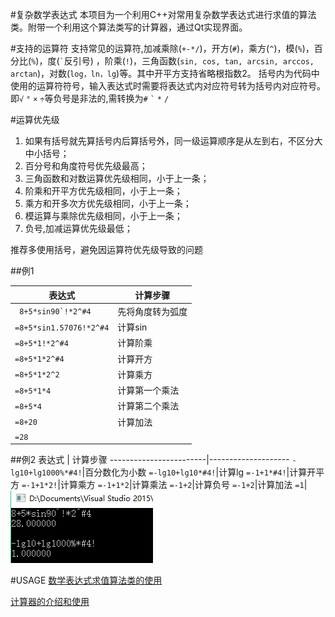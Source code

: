 #复杂数学表达式
本项目为一个利用C++对常用复杂数学表达式进行求值的算法类。附带一个利用这个算法类写的计算器，通过Qt实现界面。

#支持的运算符
支持常见的运算符,加减乘除(`+-*/`)，开方(`#`)，乘方(`^`)，模(`%`)，百分比(`%`)，度(`` ` ``反引号) ，阶乘(`!`)，三角函数(`sin, cos, tan, arcsin, arccos, arctan`)，对数(`log，ln，lg`)等。其中开平方支持省略根指数2。
括号内为代码中使用的运算符符号，输入表达式时需要将表达式内对应符号转为括号内对应符号。即`√` `°` `×` `÷`等负号是非法的,需转换为`#` `` ` `` `*` `/`

#运算优先级
1. 如果有括号就先算括号内后算括号外，同一级运算顺序是从左到右，不区分大中小括号；
2. 百分号和角度符号优先级最高；
3. 三角函数和对数运算优先级相同，小于上一条；
4. 阶乘和开平方优先级相同，小于上一条；
5. 乘方和开多次方优先级相同，小于上一条；
6. 模运算与乘除优先级相同，小于上一条；
7. 负号,加减运算优先级最低；

推荐多使用括号，避免因运算符优先级导致的问题

##例1

表达式 | 计算步骤
------------------------|--------------------
`` 8+5*sin90`!*2^#4``|先将角度转为弧度
`=8+5*sin1.57076!*2^#4`|计算sin
`=8+5*1!*2^#4`|计算阶乘
`=8+5*1*2^#4`|计算开方
`=8+5*1*2^2`|计算乘方
`=8+5*1*4`|计算第一个乘法
`=8+5*4`|计算第二个乘法
`=8+20`|计算加法
`=28`|


##例2
表达式 | 计算步骤
------------------------|--------------------
`-lg10+lg1000%*#4!`|百分数化为小数
`=-lg10+lg10*#4!`|计算lg
`=-1+1*#4!`|计算开平方
`=-1+1*2!`|计算乘方
`=-1+1*2`|计算乘法
`=-1+2`|计算负号
`=-1+2`|计算加法
`=1`|                              
![计算结果](https://github.com/Zix777/Complex-mathematical-expressions/blob/master/screenshot/sp20161010_214714.png)

#USAGE
[数学表达式求值算法类的使用](https://github.com/Zix777/Complex-mathematical-expressions/tree/master/%E5%9B%9B%E5%88%99%E8%BF%90%E7%AE%97)

[计算器的介绍和使用](https://github.com/Zix777/Complex-mathematical-expressions/tree/master/Calculator)
